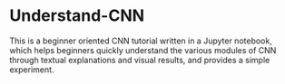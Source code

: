 # Understand-CNN
This is a beginner oriented CNN tutorial written in a Jupyter notebook, which helps beginners quickly understand the various modules of CNN through textual explanations and visual results, and provides a simple experiment.
